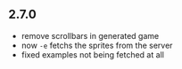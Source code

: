 ## 2.7.0

- remove scrollbars in generated game
- now `-e` fetchs the sprites from the server
- fixed examples not being fetched at all